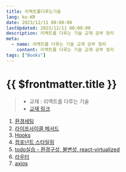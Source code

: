 ```yaml
---
title: 리액트를다루는기술
lang: ko-KR
date: 2023/12/11 00:00:00
lastUpdated: 2023/12/11 00:00:00
description: 리액트를 다루는 기술 교재 공부 정리
meta:
  - name: 리액트를 다루는 기술 교재 공부 정리
    content: 리액트를 다루는 기술 교재 공부 정리
tags: ["Books"]
---
```


# {{ $frontmatter.title }}

> - 교재 : 리액트를 다루는 기술
> - [교재 링크](https://thebook.io/080203/0001/)

1. [환경세팅](../../study/react/day1.md)
1. [라이프사이클 메서드](../../study/react/day2.md)
1. [Hooks](../../study/react/day3.md)
1. [컴포넌트 스타일링](../../study/react/day4.md)
1. [todo실습 - 환경구성, 불변성, react-virtualized](../../study/react/day5.md)
1. [라우터](../../study/react/day6.md)
1. [axios](../../study/react/day7.md)
